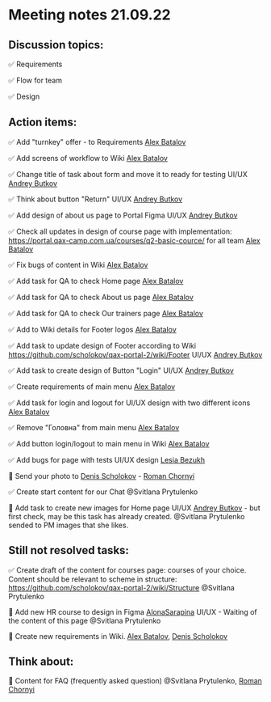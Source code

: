 # Meeting notes 21.09.22

## Discussion topics:

:white_check_mark: Requirements

:white_check_mark: Flow for team 

:white_check_mark: Design 

## Action items:   

:white_check_mark: Add "turnkey" offer - to Requirements [Alex Batalov](https://github.com/ABatalov) 

:white_check_mark: Add screens of workflow to Wiki  [Alex Batalov](https://github.com/ABatalov)  

:white_check_mark: Change title of task about form and move it to ready for testing UI/UX [Andrey Butkov](https://github.com/ButKoff)  

:white_check_mark: Think about button "Return" UI/UX [Andrey Butkov](https://github.com/ButKoff) 

:white_check_mark: Add design of about us page to Portal Figma UI/UX [Andrey Butkov](https://github.com/ButKoff)   

:white_check_mark:  Check all updates in design of course page with implementation: https://portal.qax-camp.com.ua/courses/q2-basic-cource/ for all team [Alex Batalov](https://github.com/ABatalov) 

:white_check_mark: Fix bugs of content in Wiki [Alex Batalov](https://github.com/ABatalov)  

:white_check_mark: Add task for QA to check Home page [Alex Batalov](https://github.com/ABatalov)  

:white_check_mark: Add task for QA to check About us page [Alex Batalov](https://github.com/ABatalov)

:white_check_mark: Add task for QA to check Our trainers page [Alex Batalov](https://github.com/ABatalov) 

:white_check_mark: Add to Wiki details for Footer logos [Alex Batalov](https://github.com/ABatalov) 

:white_check_mark: Add task to update design of Footer according to Wiki https://github.com/scholokov/qax-portal-2/wiki/Footer UI/UX [Andrey Butkov](https://github.com/ButKoff) 

:white_check_mark: Add task to create design of Button "Login" UI/UX [Andrey Butkov](https://github.com/ButKoff) 

:white_check_mark: Create requirements of main menu [Alex Batalov](https://github.com/ABatalov) 

:white_check_mark: Add task for login and logout for UI/UX design with two different icons [Alex Batalov](https://github.com/ABatalov) 

:white_check_mark: Remove "Головна" from main menu [Alex Batalov](https://github.com/ABatalov)

:white_check_mark: Add button login/logout to main menu in Wiki [Alex Batalov](https://github.com/ABatalov) 

:white_check_mark: Add bugs for page with tests UI/UX design [Lesia Bezukh](https://github.com/LesiaBezukh)

:black_square_button: Send your photo to [Denis Scholokov](https://github.com/scholokov) - [Roman Chornyi](https://github.com/RChornyi)

:white_check_mark: Create start content for our Chat @Svitlana Prytulenko  

:black_square_button: Add task to create new images for Home page UI/UX [Andrey Butkov](https://github.com/ButKoff) - but first check, may be this task has already created. @Svitlana Prytulenko sended to PM images that she likes.   

## Still not resolved tasks:  

:white_check_mark: Create draft of the content for courses page: courses of your choice. Content should be relevant to scheme in structure: https://github.com/scholokov/qax-portal-2/wiki/Structure  @Svitlana Prytulenko

:black_square_button: Add new HR course to design in Figma [AlonaSarapina](https://github.com/AlonaSarapina)  UI/UX - Waiting of the content of this page @Svitlana Prytulenko 

:black_square_button: Create new requirements in Wiki. [Alex Batalov](https://github.com/ABatalov), [Denis Scholokov](https://github.com/scholokov)

## Think about:  

:black_square_button: Content for FAQ (frequently asked question) @Svitlana Prytulenko, [Roman Chornyi](https://github.com/RChornyi)
